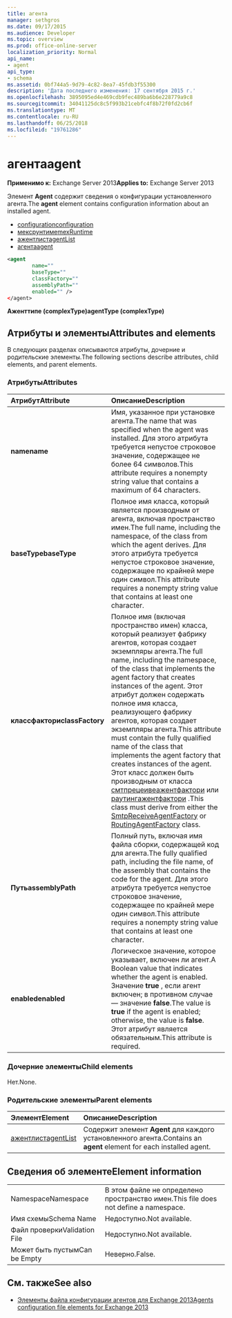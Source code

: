 ```yaml
---
title: агента
manager: sethgros
ms.date: 09/17/2015
ms.audience: Developer
ms.topic: overview
ms.prod: office-online-server
localization_priority: Normal
api_name:
- agent
api_type:
- schema
ms.assetid: 0bf744a5-9d79-4c82-8ea7-45fdb3f55300
description: 'Дата последнего изменения: 17 сентября 2015 г.'
ms.openlocfilehash: 3895095ed4e469cdb9fec489ba6b6e228779a9c8
ms.sourcegitcommit: 34041125dc8c5f993b21cebfc4f8b72f0fd2cb6f
ms.translationtype: MT
ms.contentlocale: ru-RU
ms.lasthandoff: 06/25/2018
ms.locfileid: "19761286"
---
```

# <a name="agent"></a><span data-ttu-id="6d2c0-103">агента</span><span class="sxs-lookup"><span data-stu-id="6d2c0-103">agent</span></span>
  
<span data-ttu-id="6d2c0-104">**Применимо к:** Exchange Server 2013</span><span class="sxs-lookup"><span data-stu-id="6d2c0-104">**Applies to:** Exchange Server 2013</span></span>
  
<span data-ttu-id="6d2c0-105">Элемент **Agent** содержит сведения о конфигурации установленного агента.</span><span class="sxs-lookup"><span data-stu-id="6d2c0-105">The **agent** element contains configuration information about an installed agent.</span></span> 
  
- [<span data-ttu-id="6d2c0-106">configuration</span><span class="sxs-lookup"><span data-stu-id="6d2c0-106">configuration</span></span>](configuration.md) 
- [<span data-ttu-id="6d2c0-107">мексрунтиме</span><span class="sxs-lookup"><span data-stu-id="6d2c0-107">mexRuntime</span></span>](mexruntime.md)
- [<span data-ttu-id="6d2c0-108">ажентлист</span><span class="sxs-lookup"><span data-stu-id="6d2c0-108">agentList</span></span>](agentlist.md)
- [<span data-ttu-id="6d2c0-109">агента</span><span class="sxs-lookup"><span data-stu-id="6d2c0-109">agent</span></span>](agent.md)
  
```XML
<agent
        name=""
        baseType=""
        classFactory=""
        assemblyPath=""
        enabled="" />
</agent>
```

<span data-ttu-id="6d2c0-110">**Аженттипе (complexType)**</span><span class="sxs-lookup"><span data-stu-id="6d2c0-110">**agentType (complexType)**</span></span>

## <a name="attributes-and-elements"></a><span data-ttu-id="6d2c0-111">Атрибуты и элементы</span><span class="sxs-lookup"><span data-stu-id="6d2c0-111">Attributes and elements</span></span>

<span data-ttu-id="6d2c0-112">В следующих разделах описываются атрибуты, дочерние и родительские элементы.</span><span class="sxs-lookup"><span data-stu-id="6d2c0-112">The following sections describe attributes, child elements, and parent elements.</span></span>
  
### <a name="attributes"></a><span data-ttu-id="6d2c0-113">Атрибуты</span><span class="sxs-lookup"><span data-stu-id="6d2c0-113">Attributes</span></span>

|<span data-ttu-id="6d2c0-114">**Атрибут**</span><span class="sxs-lookup"><span data-stu-id="6d2c0-114">**Attribute**</span></span>|<span data-ttu-id="6d2c0-115">**Описание**</span><span class="sxs-lookup"><span data-stu-id="6d2c0-115">**Description**</span></span>|
|:-----|:-----|
|<span data-ttu-id="6d2c0-116">**name**</span><span class="sxs-lookup"><span data-stu-id="6d2c0-116">**name**</span></span> <br/> |<span data-ttu-id="6d2c0-117">Имя, указанное при установке агента.</span><span class="sxs-lookup"><span data-stu-id="6d2c0-117">The name that was specified when the agent was installed.</span></span> <span data-ttu-id="6d2c0-118">Для этого атрибута требуется непустое строковое значение, содержащее не более 64 символов.</span><span class="sxs-lookup"><span data-stu-id="6d2c0-118">This attribute requires a nonempty string value that contains a maximum of 64 characters.</span></span>  <br/> |
|<span data-ttu-id="6d2c0-119">**baseType**</span><span class="sxs-lookup"><span data-stu-id="6d2c0-119">**baseType**</span></span> <br/> |<span data-ttu-id="6d2c0-120">Полное имя класса, который является производным от агента, включая пространство имен.</span><span class="sxs-lookup"><span data-stu-id="6d2c0-120">The full name, including the namespace, of the class from which the agent derives.</span></span> <span data-ttu-id="6d2c0-121">Для этого атрибута требуется непустое строковое значение, содержащее по крайней мере один символ.</span><span class="sxs-lookup"><span data-stu-id="6d2c0-121">This attribute requires a nonempty string value that contains at least one character.</span></span>  <br/> |
|<span data-ttu-id="6d2c0-122">**классфактори**</span><span class="sxs-lookup"><span data-stu-id="6d2c0-122">**classFactory**</span></span> <br/> |<span data-ttu-id="6d2c0-123">Полное имя (включая пространство имен) класса, который реализует фабрику агентов, которая создает экземпляры агента.</span><span class="sxs-lookup"><span data-stu-id="6d2c0-123">The full name, including the namespace, of the class that implements the agent factory that creates instances of the agent.</span></span> <span data-ttu-id="6d2c0-124">Этот атрибут должен содержать полное имя класса, реализующего фабрику агентов, которая создает экземпляры агента.</span><span class="sxs-lookup"><span data-stu-id="6d2c0-124">This attribute must contain the fully qualified name of the class that implements the agent factory that creates instances of the agent.</span></span> <span data-ttu-id="6d2c0-125">Этот класс должен быть производным от класса [смтпрецеивеажентфактори](https://msdn.microsoft.com/library/Microsoft.Exchange.Data.Transport.Smtp.SmtpReceiveAgentFactory.aspx) или [раутингажентфактори](https://msdn.microsoft.com/library/Microsoft.Exchange.Data.Transport.Routing.RoutingAgentFactory.aspx) .</span><span class="sxs-lookup"><span data-stu-id="6d2c0-125">This class must derive from either the [SmtpReceiveAgentFactory](https://msdn.microsoft.com/library/Microsoft.Exchange.Data.Transport.Smtp.SmtpReceiveAgentFactory.aspx) or [RoutingAgentFactory](https://msdn.microsoft.com/library/Microsoft.Exchange.Data.Transport.Routing.RoutingAgentFactory.aspx) class.</span></span>  <br/> |
|<span data-ttu-id="6d2c0-126">**Путь**</span><span class="sxs-lookup"><span data-stu-id="6d2c0-126">**assemblyPath**</span></span> <br/> |<span data-ttu-id="6d2c0-127">Полный путь, включая имя файла сборки, содержащей код для агента.</span><span class="sxs-lookup"><span data-stu-id="6d2c0-127">The fully qualified path, including the file name, of the assembly that contains the code for the agent.</span></span> <span data-ttu-id="6d2c0-128">Для этого атрибута требуется непустое строковое значение, содержащее по крайней мере один символ.</span><span class="sxs-lookup"><span data-stu-id="6d2c0-128">This attribute requires a nonempty string value that contains at least one character.</span></span>  <br/> |
|<span data-ttu-id="6d2c0-129">**enabled**</span><span class="sxs-lookup"><span data-stu-id="6d2c0-129">**enabled**</span></span> <br/> |<span data-ttu-id="6d2c0-130">Логическое значение, которое указывает, включен ли агент.</span><span class="sxs-lookup"><span data-stu-id="6d2c0-130">A Boolean value that indicates whether the agent is enabled.</span></span> <span data-ttu-id="6d2c0-131">Значение **true** , если агент включен; в противном случае — значение **false**.</span><span class="sxs-lookup"><span data-stu-id="6d2c0-131">The value is **true** if the agent is enabled; otherwise, the value is **false**.</span></span> <span data-ttu-id="6d2c0-132">Этот атрибут является обязательным.</span><span class="sxs-lookup"><span data-stu-id="6d2c0-132">This attribute is required.</span></span>  <br/> |
   
### <a name="child-elements"></a><span data-ttu-id="6d2c0-133">Дочерние элементы</span><span class="sxs-lookup"><span data-stu-id="6d2c0-133">Child elements</span></span>

<span data-ttu-id="6d2c0-134">Нет.</span><span class="sxs-lookup"><span data-stu-id="6d2c0-134">None.</span></span>
  
### <a name="parent-elements"></a><span data-ttu-id="6d2c0-135">Родительские элементы</span><span class="sxs-lookup"><span data-stu-id="6d2c0-135">Parent elements</span></span>

|<span data-ttu-id="6d2c0-136">**Элемент**</span><span class="sxs-lookup"><span data-stu-id="6d2c0-136">**Element**</span></span>|<span data-ttu-id="6d2c0-137">**Описание**</span><span class="sxs-lookup"><span data-stu-id="6d2c0-137">**Description**</span></span>|
|:-----|:-----|
|[<span data-ttu-id="6d2c0-138">ажентлист</span><span class="sxs-lookup"><span data-stu-id="6d2c0-138">agentList</span></span>](agentlist.md) <br/> |<span data-ttu-id="6d2c0-139">Содержит элемент **Agent** для каждого установленного агента.</span><span class="sxs-lookup"><span data-stu-id="6d2c0-139">Contains an **agent** element for each installed agent.</span></span>  <br/> |
   
## <a name="element-information"></a><span data-ttu-id="6d2c0-140">Сведения об элементе</span><span class="sxs-lookup"><span data-stu-id="6d2c0-140">Element information</span></span>

|||
|:-----|:-----|
|<span data-ttu-id="6d2c0-141">Namespace</span><span class="sxs-lookup"><span data-stu-id="6d2c0-141">Namespace</span></span>  <br/> |<span data-ttu-id="6d2c0-142">В этом файле не определено пространство имен.</span><span class="sxs-lookup"><span data-stu-id="6d2c0-142">This file does not define a namespace.</span></span>  <br/> |
|<span data-ttu-id="6d2c0-143">Имя схемы</span><span class="sxs-lookup"><span data-stu-id="6d2c0-143">Schema Name</span></span>  <br/> |<span data-ttu-id="6d2c0-144">Недоступно.</span><span class="sxs-lookup"><span data-stu-id="6d2c0-144">Not available.</span></span>  <br/> |
|<span data-ttu-id="6d2c0-145">Файл проверки</span><span class="sxs-lookup"><span data-stu-id="6d2c0-145">Validation File</span></span>  <br/> |<span data-ttu-id="6d2c0-146">Недоступно.</span><span class="sxs-lookup"><span data-stu-id="6d2c0-146">Not available.</span></span>  <br/> |
|<span data-ttu-id="6d2c0-147">Может быть пустым</span><span class="sxs-lookup"><span data-stu-id="6d2c0-147">Can be Empty</span></span>  <br/> |<span data-ttu-id="6d2c0-148">Неверно.</span><span class="sxs-lookup"><span data-stu-id="6d2c0-148">False.</span></span>  <br/> |
   
## <a name="see-also"></a><span data-ttu-id="6d2c0-149">См. также</span><span class="sxs-lookup"><span data-stu-id="6d2c0-149">See also</span></span>

- [<span data-ttu-id="6d2c0-150">Элементы файла конфигурации агентов для Exchange 2013</span><span class="sxs-lookup"><span data-stu-id="6d2c0-150">Agents configuration file elements for Exchange 2013</span></span>](agents-configuration-file-elements-for-exchange-2013.md)

